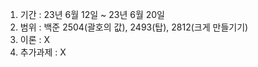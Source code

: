 1. 기간 : 23년 6월 12일 ~ 23년 6월 20일
2. 범위 : 백준 2504(괄호의 값), 2493(탑), 2812(크게 만들기기)
3. 이론 : X
4. 추가과제 : X